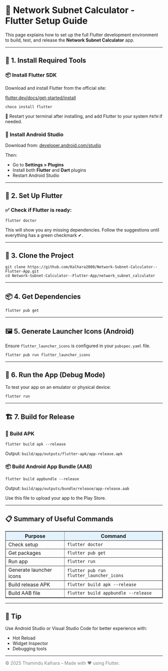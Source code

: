   <h1>🚀 Network Subnet Calculator - Flutter Setup Guide</h1>

  <p>
    This page explains how to set up the full Flutter development environment to build, test, and release the 
    <strong>Network Subnet Calculator</strong> app.
  </p>

  <hr/>

  <h2>🧰 1. Install Required Tools</h2>

  <h3>📦 Install Flutter SDK</h3>
  <p>Download and install Flutter from the official site:</p>
  <p><a href="https://flutter.dev/docs/get-started/install" target="_blank">flutter.dev/docs/get-started/install</a></p>
  <pre><code>choco install flutter</code></pre>
  <p>🔁 Restart your terminal after installing, and add Flutter to your system <code>PATH</code> if needed.</p>

  <h3>🧰 Install Android Studio</h3>
  <p>Download from: <a href="https://developer.android.com/studio" target="_blank">developer.android.com/studio</a></p>
  <p>Then:</p>
  <ul>
    <li>Go to <strong>Settings > Plugins</strong></li>
    <li>Install both <strong>Flutter</strong> and <strong>Dart</strong> plugins</li>
    <li>Restart Android Studio</li>
  </ul>

  <hr/>

  <h2>🔧 2. Set Up Flutter</h2>

  <h3>✅ Check if Flutter is ready:</h3>
  <pre><code>flutter doctor</code></pre>
  <p>This will show you any missing dependencies. Follow the suggestions until everything has a green checkmark ✔.</p>

  <hr/>

  <h2>📁 3. Clone the Project</h2>
  <pre><code>git clone https://github.com/Kalhara2000/Network-Subnet-Calculator--Flutter-App.git
cd Network-Subnet-Calculator--Flutter-App/network_subnet_calculator</code></pre>

  <hr/>

  <h2>📦 4. Get Dependencies</h2>
  <pre><code>flutter pub get</code></pre>

  <hr/>

  <h2>🖼 5. Generate Launcher Icons (Android)</h2>
  <p>Ensure <code>flutter_launcher_icons</code> is configured in your <code>pubspec.yaml</code> file.</p>
  <pre><code>flutter pub run flutter_launcher_icons</code></pre>

  <hr/>

  <h2>🧪 6. Run the App (Debug Mode)</h2>
  <p>To test your app on an emulator or physical device:</p>
  <pre><code>flutter run</code></pre>

  <hr/>

  <h2>🏗 7. Build for Release</h2>

  <h3>📱 Build APK</h3>
  <pre><code>flutter build apk --release</code></pre>
  <p>Output: <code>build/app/outputs/flutter-apk/app-release.apk</code></p>

  <h3>📦 Build Android App Bundle (AAB)</h3>
  <pre><code>flutter build appbundle --release</code></pre>
  <p>Output: <code>build/app/outputs/bundle/release/app-release.aab</code></p>
  <p>Use this file to upload your app to the Play Store.</p>

  <hr/>

  <h2>📋 Summary of Useful Commands</h2>
  <table border="1" cellpadding="8" cellspacing="0">
    <thead>
      <tr style="background-color:#e3f2fd">
        <th>Purpose</th>
        <th>Command</th>
      </tr>
    </thead>
    <tbody>
      <tr><td>Check setup</td><td><code>flutter doctor</code></td></tr>
      <tr><td>Get packages</td><td><code>flutter pub get</code></td></tr>
      <tr><td>Run app</td><td><code>flutter run</code></td></tr>
      <tr><td>Generate launcher icons</td><td><code>flutter pub run flutter_launcher_icons</code></td></tr>
      <tr><td>Build release APK</td><td><code>flutter build apk --release</code></td></tr>
      <tr><td>Build AAB file</td><td><code>flutter build appbundle --release</code></td></tr>
    </tbody>
  </table>

  <hr/>

  <h2>📌 Tip</h2>
  <p>Use Android Studio or Visual Studio Code for better experience with:</p>
  <ul>
    <li>Hot Reload</li>
    <li>Widget Inspector</li>
    <li>Debugging tools</li>
  </ul>

  <hr/>

  <p style="color: gray;">
    © 2025 Thamindu Kalhara – Made with ❤️ using Flutter.
  </p>
